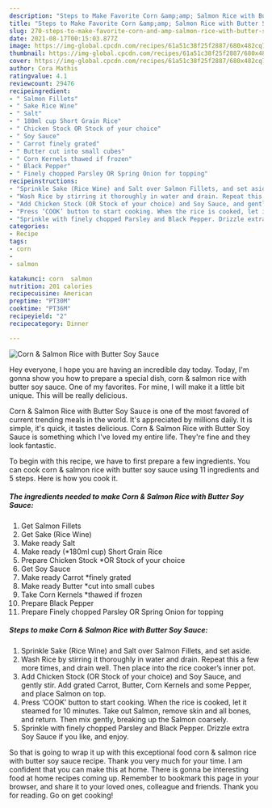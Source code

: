 ```yaml
---
description: "Steps to Make Favorite Corn &amp;amp; Salmon Rice with Butter Soy Sauce"
title: "Steps to Make Favorite Corn &amp;amp; Salmon Rice with Butter Soy Sauce"
slug: 270-steps-to-make-favorite-corn-and-amp-salmon-rice-with-butter-soy-sauce
date: 2021-08-17T00:15:03.877Z
image: https://img-global.cpcdn.com/recipes/61a51c38f25f2887/680x482cq70/corn-salmon-rice-with-butter-soy-sauce-recipe-main-photo.jpg
thumbnail: https://img-global.cpcdn.com/recipes/61a51c38f25f2887/680x482cq70/corn-salmon-rice-with-butter-soy-sauce-recipe-main-photo.jpg
cover: https://img-global.cpcdn.com/recipes/61a51c38f25f2887/680x482cq70/corn-salmon-rice-with-butter-soy-sauce-recipe-main-photo.jpg
author: Cora Mathis
ratingvalue: 4.1
reviewcount: 29476
recipeingredient:
- " Salmon Fillets"
- " Sake Rice Wine"
- " Salt"
- " 180ml cup Short Grain Rice"
- " Chicken Stock OR Stock of your choice"
- " Soy Sauce"
- " Carrot finely grated"
- " Butter cut into small cubes"
- " Corn Kernels thawed if frozen"
- " Black Pepper"
- " Finely chopped Parsley OR Spring Onion for topping"
recipeinstructions:
- "Sprinkle Sake (Rice Wine) and Salt over Salmon Fillets, and set aside."
- "Wash Rice by stirring it thoroughly in water and drain. Repeat this a few more times, and drain well. Then place into the rice cooker’s inner pot."
- "Add Chicken Stock (OR Stock of your choice) and Soy Sauce, and gently stir. Add grated Carrot, Butter, Corn Kernels and some Pepper, and place Salmon on top."
- "Press ‘COOK’ button to start cooking. When the rice is cooked, let it steamed for 10 minutes. Take out Salmon, remove skin and all bones, and return. Then mix gently, breaking up the Salmon coarsely."
- "Sprinkle with finely chopped Parsley and Black Pepper. Drizzle extra Soy Sauce if you like, and enjoy."
categories:
- Recipe
tags:
- corn
- 
- salmon

katakunci: corn  salmon 
nutrition: 201 calories
recipecuisine: American
preptime: "PT30M"
cooktime: "PT36M"
recipeyield: "2"
recipecategory: Dinner

---
```



![Corn &amp; Salmon Rice with Butter Soy Sauce](https://img-global.cpcdn.com/recipes/61a51c38f25f2887/680x482cq70/corn-salmon-rice-with-butter-soy-sauce-recipe-main-photo.jpg)

Hey everyone, I hope you are having an incredible day today. Today, I'm gonna show you how to prepare a special dish, corn &amp; salmon rice with butter soy sauce. One of my favorites. For mine, I will make it a little bit unique. This will be really delicious.



Corn &amp; Salmon Rice with Butter Soy Sauce is one of the most favored of current trending meals in the world. It's appreciated by millions daily. It is simple, it's quick, it tastes delicious. Corn &amp; Salmon Rice with Butter Soy Sauce is something which I've loved my entire life. They're fine and they look fantastic.


To begin with this recipe, we have to first prepare a few ingredients. You can cook corn &amp; salmon rice with butter soy sauce using 11 ingredients and 5 steps. Here is how you cook it.

<!--inarticleads1-->

##### The ingredients needed to make Corn &amp; Salmon Rice with Butter Soy Sauce:

1. Get  Salmon Fillets
1. Get  Sake (Rice Wine)
1. Make ready  Salt
1. Make ready  (*180ml cup) Short Grain Rice
1. Prepare  Chicken Stock *OR Stock of your choice
1. Get  Soy Sauce
1. Make ready  Carrot *finely grated
1. Make ready  Butter *cut into small cubes
1. Take  Corn Kernels *thawed if frozen
1. Prepare  Black Pepper
1. Prepare  Finely chopped Parsley OR Spring Onion for topping




<!--inarticleads2-->

##### Steps to make Corn &amp; Salmon Rice with Butter Soy Sauce:

1. Sprinkle Sake (Rice Wine) and Salt over Salmon Fillets, and set aside.
1. Wash Rice by stirring it thoroughly in water and drain. Repeat this a few more times, and drain well. Then place into the rice cooker’s inner pot.
1. Add Chicken Stock (OR Stock of your choice) and Soy Sauce, and gently stir. Add grated Carrot, Butter, Corn Kernels and some Pepper, and place Salmon on top.
1. Press ‘COOK’ button to start cooking. When the rice is cooked, let it steamed for 10 minutes. Take out Salmon, remove skin and all bones, and return. Then mix gently, breaking up the Salmon coarsely.
1. Sprinkle with finely chopped Parsley and Black Pepper. Drizzle extra Soy Sauce if you like, and enjoy.




So that is going to wrap it up with this exceptional food corn &amp; salmon rice with butter soy sauce recipe. Thank you very much for your time. I am confident that you can make this at home. There is gonna be interesting food at home recipes coming up. Remember to bookmark this page in your browser, and share it to your loved ones, colleague and friends. Thank you for reading. Go on get cooking!

